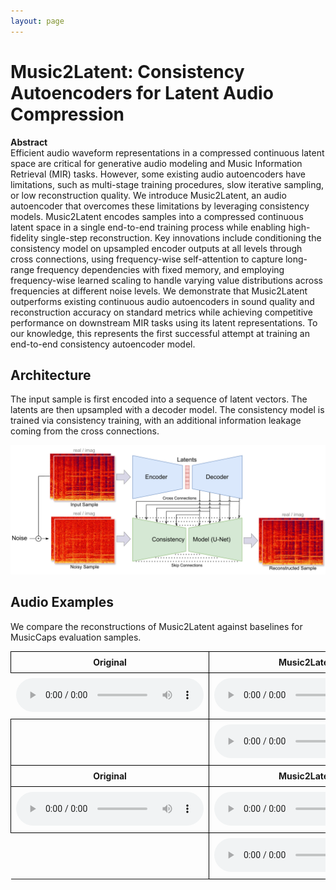 ```yaml
---
layout: page
---
```


<style>
table {
  border-collapse: collapse;
  width: 100%;
}

th, td {
  border: 1px solid black;
  padding: 8px;
  text-align: center;
} 

/* Style for the empty cells in the second row */
tr:nth-child(even) td:first-child { 
  border: none; /* Remove border for empty cells */
  padding: 0;   /* Remove padding for empty cells */
}
</style>

# Music2Latent: Consistency Autoencoders for Latent Audio Compression

**Abstract**  
Efficient audio waveform representations in a compressed continuous latent space are critical for generative audio modeling and Music Information Retrieval (MIR) tasks. However, some existing audio autoencoders have limitations, such as multi-stage training procedures, slow iterative sampling, or low reconstruction quality. We introduce Music2Latent, an audio autoencoder that overcomes these limitations by leveraging consistency models. Music2Latent encodes samples into a compressed continuous latent space in a single end-to-end training process while enabling high-fidelity single-step reconstruction. Key innovations include conditioning the consistency model on upsampled encoder outputs at all levels through cross connections, using frequency-wise self-attention to capture long-range frequency dependencies with fixed memory, and employing frequency-wise learned scaling to handle varying value distributions across frequencies at different noise levels. We demonstrate that Music2Latent outperforms existing continuous audio autoencoders in sound quality and reconstruction accuracy on standard metrics while achieving competitive performance on downstream MIR tasks using its latent representations. To our knowledge, this represents the first successful attempt at training an end-to-end consistency autoencoder model.


## Architecture
The input sample is first encoded into a sequence of latent vectors. The latents are then upsampled with a decoder model. The consistency model is trained via consistency training, with an additional information leakage coming from the cross connections.

<img src="imgs/ConsistencyAutoArch.pdf">




## Audio Examples

We compare the reconstructions of Music2Latent against baselines for MusicCaps evaluation samples.

<table>
  <tr>
    <th>Original</th>
    <th>Music2Latent</th>
    <th>Musika</th>
    <th>LatMusic</th>
  </tr>
  <!-- Row 1 for Baselines -->
  <tr>
    <td>
      <audio src="real/-0SdAVK79lg.mp3" controls></audio>
    </td>
    <td>
      <audio src="music2latent/-0SdAVK79lg.mp3" controls></audio>
    </td>
    <td>
      <audio src="musika/-0SdAVK79lg.mp3" controls></audio>
    </td> 
    <td>
      <audio src="latmusic/-0SdAVK79lg.mp3" controls></audio>
    </td> 
  </tr> 
  <!-- Row 2 for Baselines -->
  <tr> 
    <td></td>
    <td>
      <audio src="mousaiv2/-0SdAVK79lg.mp3" controls></audio>
    </td>
    <td>
      <audio src="mousaiv3/-0SdAVK79lg.mp3" controls></audio>
    </td>
    <td>
      <audio src="dac/-0SdAVK79lg.mp3" controls></audio>
    </td>
  </tr> 
  <!-- Repeat for other samples -->
  <tr>
    <th>Original</th>
    <th>Music2Latent</th>
    <th>Musika</th>
    <th>LatMusic</th>
  </tr>
  <!-- Row 1 for Baselines -->
  <tr>
    <td>
      <audio src="real/-0vPFx-wRRI.mp3" controls></audio>
    </td>
    <td>
      <audio src="music2latent/-0vPFx-wRRI.mp3" controls></audio>
    </td> 
    <td>
      <audio src="musika/-0vPFx-wRRI.mp3" controls></audio>
    </td>
    <td>
      <audio src="latmusic/-0vPFx-wRRI.mp3" controls></audio> 
    </td> 
  </tr>
  <!-- Row 2 for Baselines -->
  <tr>
    <td></td>
    <td>
      <audio src="mousaiv2/-0vPFx-wRRI.mp3" controls></audio>
    </td>
    <td>
      <audio src="mousaiv3/-0vPFx-wRRI.mp3" controls></audio>
    </td>
    <td>
      <audio src="dac/-0vPFx-wRRI.mp3" controls></audio> 
    </td> 
  </tr> 
  <!-- And so on... -->
</table>

<!-- <div class="grid grid-cols-2 md:grid-cols-5 gap-4">
  <div>
    <audio controls>
      <source src="real/-0SdAVK79lg.mp3" type="audio/mpeg">
      Your browser does not support the audio element.
    </audio>
    <p>Original</p>
  </div>
  <div>
    <audio controls>
      <source src="music2latent/-0SdAVK79lg.mp3" type="audio/mpeg">
      Your browser does not support the audio element.
    </audio>
    <p>Music2Latent</p>
  </div>
  <div>
    <audio controls>
      <source src="musika/-0SdAVK79lg.mp3" type="audio/mpeg">
      Your browser does not support the audio element.
    </audio>
    <p>Musika</p>
  </div>
  <div>
    <audio controls>
      <source src="latmusic/-0SdAVK79lg.mp3" type="audio/mpeg">
      Your browser does not support the audio element.
    </audio>
    <p>LatMusic</p>
  </div>
  <div>
    <audio controls>
      <source src="mousaiv2/-0SdAVK79lg.mp3" type="audio/mpeg">
      Your browser does not support the audio element.
    </audio>
    <p>Mousaiv2</p>
  </div>
  <div>
    <audio controls>
      <source src="real/-0vPFx-wRRI.mp3" type="audio/mpeg">
      Your browser does not support the audio element.
    </audio>
    <p>Original</p>
  </div>
  <div>
    <audio controls>
      <source src="music2latent/-0vPFx-wRRI.mp3" type="audio/mpeg">
      Your browser does not support the audio element.
    </audio>
    <p>Music2Latent</p>
  </div>
  <div>
    <audio controls>
      <source src="musika/-0vPFx-wRRI.mp3" type="audio/mpeg">
      Your browser does not support the audio element.
    </audio>
    <p>Musika</p>
  </div>
  <div>
    <audio controls>
      <source src="latmusic/-0vPFx-wRRI.mp3" type="audio/mpeg">
      Your browser does not support the audio element.
    </audio>
    <p>LatMusic</p>
  </div>
  <div>
    <audio controls>
      <source src="mousaiv2/-0vPFx-wRRI.mp3" type="audio/mpeg">
      Your browser does not support the audio element.
    </audio>
    <p>Mousaiv2</p>
  </div>
  <div>
    <audio controls>
      <source src="real/-1OlgJWehn8.mp3" type="audio/mpeg">
      Your browser does not support the audio element.
    </audio>
    <p>Original</p>
  </div>
  <div>
    <audio controls>
      <source src="music2latent/-1OlgJWehn8.mp3" type="audio/mpeg">
      Your browser does not support the audio element.
    </audio>
    <p>Music2Latent</p>
  </div>
  <div>
    <audio controls>
      <source src="musika/-1OlgJWehn8.mp3" type="audio/mpeg">
      Your browser does not support the audio element.
    </audio>
    <p>Musika</p>
  </div>
  <div>
    <audio controls>
      <source src="latmusic/-1OlgJWehn8.mp3" type="audio/mpeg">
      Your browser does not support the audio element.
    </audio>
    <p>LatMusic</p>
  </div>
  <div>
    <audio controls>
      <source src="mousaiv2/-1OlgJWehn8.mp3" type="audio/mpeg">
      Your browser does not support the audio element.
    </audio>
    <p>Mousaiv2</p>
  </div>
  <div>
    <audio controls>
      <source src="real/-4NLarMj4xU.mp3" type="audio/mpeg">
      Your browser does not support the audio element.
    </audio>
    <p>Original</p>
  </div>
  <div>
    <audio controls>
      <source src="music2latent/-4NLarMj4xU.mp3" type="audio/mpeg">
      Your browser does not support the audio element.
    </audio>
    <p>Music2Latent</p>
  </div>
  <div>
    <audio controls>
      <source src="musika/-4NLarMj4xU.mp3" type="audio/mpeg">
      Your browser does not support the audio element.
    </audio>
    <p>Musika</p>
  </div>
  <div>
    <audio controls>
      <source src="latmusic/-4NLarMj4xU.mp3" type="audio/mpeg">
      Your browser does not support the audio element.
    </audio>
    <p>LatMusic</p>
  </div>
  <div>
    <audio controls>
      <source src="mousaiv2/-4NLarMj4xU.mp3" type="audio/mpeg">
      Your browser does not support the audio element.
    </audio>
    <p>Mousaiv2</p>
  </div>
  <div>
    <audio controls>
      <source src="real/-5xOcMJpTUk.mp3" type="audio/mpeg">
      Your browser does not support the audio element.
    </audio>
    <p>Original</p>
  </div>
  <div>
    <audio controls>
      <source src="music2latent/-5xOcMJpTUk.mp3" type="audio/mpeg">
      Your browser does not support the audio element.
    </audio>
    <p>Music2Latent</p>
  </div>
  <div>
    <audio controls>
      <source src="musika/-5xOcMJpTUk.mp3" type="audio/mpeg">
      Your browser does not support the audio element.
    </audio>
    <p>Musika</p>
  </div>
  <div>
    <audio controls>
      <source src="latmusic/-5xOcMJpTUk.mp3" type="audio/mpeg">
      Your browser does not support the audio element.
    </audio>
    <p>LatMusic</p>
  </div>
  <div>
    <audio controls>
      <source src="mousaiv2/-5xOcMJpTUk.mp3" type="audio/mpeg">
      Your browser does not support the audio element.
    </audio>
    <p>Mousaiv2</p>
  </div>
  <div>
    <audio controls>
      <source src="real/-7wUQP6G5EQ.mp3" type="audio/mpeg">
      Your browser does not support the audio element.
    </audio>
    <p>Original</p>
  </div>
  <div>
    <audio controls>
      <source src="music2latent/-7wUQP6G5EQ.mp3" type="audio/mpeg">
      Your browser does not support the audio element.
    </audio>
    <p>Music2Latent</p>
  </div>
  <div>
    <audio controls>
      <source src="musika/-7wUQP6G5EQ.mp3" type="audio/mpeg">
      Your browser does not support the audio element.
    </audio>
    <p>Musika</p>
  </div>
  <div>
    <audio controls>
      <source src="latmusic/-7wUQP6G5EQ.mp3" type="audio/mpeg">
      Your browser does not support the audio element.
    </audio>
    <p>LatMusic</p>
  </div>
  <div>
    <audio controls>
      <source src="mousaiv2/-7wUQP6G5EQ.mp3" type="audio/mpeg">
      Your browser does not support the audio element.
    </audio>
    <p>Mousaiv2</p>
  </div>
  <div>
    <audio controls>
      <source src="real/-8cgbhIR_pw.mp3" type="audio/mpeg">
      Your browser does not support the audio element.
    </audio>
    <p>Original</p>
  </div>
  <div>
    <audio controls>
      <source src="music2latent/-8cgbhIR_pw.mp3" type="audio/mpeg">
      Your browser does not support the audio element.
    </audio>
    <p>Music2Latent</p>
  </div>
  <div>
    <audio controls>
      <source src="musika/-8cgbhIR_pw.mp3" type="audio/mpeg">
      Your browser does not support the audio element.
    </audio>
    <p>Musika</p>
  </div>
  <div>
    <audio controls>
      <source src="latmusic/-8cgbhIR_pw.mp3" type="audio/mpeg">
      Your browser does not support the audio element.
    </audio>
    <p>LatMusic</p>
  </div>
  <div>
    <audio controls>
      <source src="mousaiv2/-8cgbhIR_pw.mp3" type="audio/mpeg">
      Your browser does not support the audio element.
    </audio>
    <p>Mousaiv2</p>
  </div>
  <div>
    <audio controls>
      <source src="real/-Bu7YaslRW0.mp3" type="audio/mpeg">
      Your browser does not support the audio element.
    </audio>
    <p>Original</p>
  </div>
  <div>
    <audio controls>
      <source src="music2latent/-Bu7YaslRW0.mp3" type="audio/mpeg">
      Your browser does not support the audio element.
    </audio>
    <p>Music2Latent</p>
  </div>
  <div>
    <audio controls>
      <source src="musika/-Bu7YaslRW0.mp3" type="audio/mpeg">
      Your browser does not support the audio element.
    </audio>
    <p>Musika</p>
  </div>
  <div>
    <audio controls>
      <source src="latmusic/-Bu7YaslRW0.mp3" type="audio/mpeg">
      Your browser does not support the audio element.
    </audio>
    <p>LatMusic</p>
  </div>
  <div>
    <audio controls>
      <source src="mousaiv2/-Bu7YaslRW0.mp3" type="audio/mpeg">
      Your browser does not support the audio element.
    </audio>
    <p>Mousaiv2</p>
  </div>
  <div>
    <audio controls>
      <source src="real/-ByoSbgzr4M.mp3" type="audio/mpeg">
      Your browser does not support the audio element.
    </audio>
    <p>Original</p>
  </div>
  <div>
    <audio controls>
      <source src="music2latent/-ByoSbgzr4M.mp3" type="audio/mpeg">
      Your browser does not support the audio element.
    </audio>
    <p>Music2Latent</p>
  </div>
  <div>
    <audio controls>
      <source src="musika/-ByoSbgzr4M.mp3" type="audio/mpeg">
      Your browser does not support the audio element.
    </audio>
    <p>Musika</p>
  </div>
  <div>
    <audio controls>
      <source src="latmusic/-ByoSbgzr4M.mp3" type="audio/mpeg">
      Your browser does not support the audio element.
    </audio>
    <p>LatMusic</p>
  </div>
  <div>
    <audio controls>
      <source src="mousaiv2/-ByoSbgzr4M.mp3" type="audio/mpeg">
      Your browser does not support the audio element.
    </audio>
    <p>Mousaiv2</p>
  </div>
  <div>
    <audio controls>
      <source src="real/-CUp_Tmg2Y0.mp3" type="audio/mpeg">
      Your browser does not support the audio element.
    </audio>
    <p>Original</p>
  </div>
  <div>
    <audio controls>
      <source src="music2latent/-CUp_Tmg2Y0.mp3" type="audio/mpeg">
      Your browser does not support the audio element.
    </audio>
    <p>Music2Latent</p>
  </div>
  <div>
    <audio controls>
      <source src="musika/-CUp_Tmg2Y0.mp3" type="audio/mpeg">
      Your browser does not support the audio element.
    </audio>
    <p>Musika</p>
  </div>
  <div>
    <audio controls>
      <source src="latmusic/-CUp_Tmg2Y0.mp3" type="audio/mpeg">
      Your browser does not support the audio element.
    </audio>
    <p>LatMusic</p>
  </div>
  <div>
    <audio controls>
      <source src="mousaiv2/-CUp_Tmg2Y0.mp3" type="audio/mpeg">
      Your browser does not support the audio element.
    </audio>
    <p>Mousaiv2</p>
  </div>
  <div>
    <audio controls>
      <source src="real/-DeAdhYKbGE.mp3" type="audio/mpeg">
      Your browser does not support the audio element.
    </audio>
    <p>Original</p>
  </div>
  <div>
    <audio controls>
      <source src="music2latent/-DeAdhYKbGE.mp3" type="audio/mpeg">
      Your browser does not support the audio element.
    </audio>
    <p>Music2Latent</p>
  </div>
  <div>
    <audio controls>
      <source src="musika/-DeAdhYKbGE.mp3" type="audio/mpeg">
      Your browser does not support the audio element.
    </audio>
    <p>Musika</p>
  </div>
  <div>
    <audio controls>
      <source src="latmusic/-DeAdhYKbGE.mp3" type="audio/mpeg">
      Your browser does not support the audio element.
    </audio>
    <p>LatMusic</p>
  </div>
  <div>
    <audio controls>
      <source src="mousaiv2/-DeAdhYKbGE.mp3" type="audio/mpeg">
      Your browser does not support the audio element.
    </audio>
    <p>Mousaiv2</p>
  </div>
  <div>
    <audio controls>
      <source src="real/-Dtir74TiUM.mp3" type="audio/mpeg"> Your browser does not support the audio element. </audio> <p>Original</p> </div> <div> <audio controls> <source src="music2latent/-Dtir74TiUM.mp3" type="audio/mpeg"> Your browser does not support the audio element. </audio> <p>Music2Latent</p> </div> <div> <audio controls> <source src="musika/-Dtir74TiUM.mp3" type="audio/mpeg"> Your browser does not support the audio element. </audio> <p>Musika</p> </div> <div> <audio controls> <source src="latmusic/-Dtir74TiUM.mp3" type="audio/mpeg"> Your browser does not support the audio element. </audio> <p>LatMusic</p> </div> <div> <audio controls> <source src="mousaiv2/-Dtir74TiUM.mp3" type="audio/mpeg"> Your browser does not support the audio element. </audio> <p>Mousaiv2</p> </div> <div> <audio controls> <source src="real/-FEPOSP7ay0.mp3" type="audio/mpeg"> Your browser does not support the audio element. </audio> <p>Original</p> </div> <div> <audio controls> <source src="music2latent/-FEPOSP7ay0.mp3" type="audio/mpeg"> Your browser does not support the audio element. </audio> <p>Music2Latent</p> </div> <div> <audio controls> <source src="musika/-FEPOSP7ay0.mp3" type="audio/mpeg"> Your browser does not support the audio element. </audio> <p>Musika</p> </div> <div> <audio controls> <source src="latmusic/-FEPOSP7ay0.mp3" type="audio/mpeg"> Your browser does not support the audio element. </audio> <p>LatMusic</p> </div> <div> <audio controls> <source src="mousaiv2/-FEPOSP7ay0.mp3" type="audio/mpeg"> Your browser does not support the audio element. </audio> <p>Mousaiv2</p> </div> <div> <audio controls> <source src="real/-FFx68qSAuY.mp3" type="audio/mpeg"> Your browser does not support the audio element. </audio> <p>Original</p> </div> <div> <audio controls> <source src="music2latent/-FFx68qSAuY.mp3" type="audio/mpeg"> Your browser does not support the audio element. </audio> <p>Music2Latent</p> </div> <div> <audio controls> <source src="musika/-FFx68qSAuY.mp3" type="audio/mpeg"> Your browser does not support the audio element. </audio> <p>Musika</p> </div> <div> <audio controls> <source src="latmusic/-FFx68qSAuY.mp3" type="audio/mpeg"> Your browser does not support the audio element. </audio> <p>LatMusic</p> </div> <div> <audio controls> <source src="mousaiv2/-FFx68qSAuY.mp3" type="audio/mpeg"> Your browser does not support the audio element. </audio> <p>Mousaiv2</p> </div> <div> <audio controls> <source src="real/-FlvaZQOr2I.mp3" type="audio/mpeg"> Your browser does not support the audio element. </audio> <p>Original</p> </div> <div> <audio controls> <source src="music2latent/-FlvaZQOr2I.mp3" type="audio/mpeg"> Your browser does not support the audio element. </audio> <p>Music2Latent</p> </div> <div> <audio controls> <source src="musika/-FlvaZQOr2I.mp3" type="audio/mpeg"> Your browser does not support the audio element. </audio> <p>Musika</p> </div> <div> <audio controls> <source src="latmusic/-FlvaZQOr2I.mp3" type="audio/mpeg"> Your browser does not support the audio element. </audio> <p>LatMusic</p> </div> <div> <audio controls> <source src="mousaiv2/-FlvaZQOr2I.mp3" type="audio/mpeg"> Your browser does not support the audio element. </audio> <p>Mousaiv2</p> </div> <div> <audio controls> <source src="real/-Gf4Ihv1zwc.mp3" type="audio/mpeg"> Your browser does not support the audio element. </audio> <p>Original</p> </div> <div> <audio controls> <source src="music2latent/-Gf4Ihv1zwc.mp3" type="audio/mpeg"> Your browser does not support the audio element. </audio> <p>Music2Latent</p> </div> <div> <audio controls> <source src="musika/-Gf4Ihv1zwc.mp3" type="audio/mpeg"> Your browser does not support the audio element. </audio> <p>Musika</p> </div> <div> <audio controls> <source src="latmusic/-Gf4Ihv1zwc.mp3" type="audio/mpeg"> Your browser does not support the audio element. </audio> <p>LatMusic</p> </div> <div> <audio controls> <source src="mousaiv2/-Gf4Ihv1zwc.mp3" type="audio/mpeg"> Your browser does not support the audio element. </audio> <p>Mousaiv2</p> </div> <div> <audio controls> <source src="real/-O9mnfC61Ac.mp3" type="audio/mpeg"> Your browser does not support the audio element. </audio> <p>Original</p> </div> <div> <audio controls> <source src="music2latent/-O9mnfC61Ac.mp3" type="audio/mpeg"> Your browser does not support the audio element. </audio> <p>Music2Latent</p> </div> <div> <audio controls> <source src="musika/-O9mnfC61Ac.mp3" type="audio/mpeg"> Your browser does not support the audio element. </audio> <p>Musika</p> </div> <div> <audio controls> <source src="latmusic/-O9mnfC61Ac.mp3" type="audio/mpeg"> Your browser does not support the audio element. </audio> <p>LatMusic</p> </div> <div> <audio controls> <source src="mousaiv2/-O9mnfC61Ac.mp3" type="audio/mpeg"> Your browser does not support the audio element. </audio> <p>Mousaiv2</p> </div> <div> <audio controls> <source src="real/-OAyRsvFGgc.mp3" type="audio/mpeg"> Your browser does not support the audio element. </audio> <p>Original</p> </div> <div> <audio controls> <source src="music2latent/-OAyRsvFGgc.mp3" type="audio/mpeg"> Your browser does not support the audio element. </audio> <p>Music2Latent</p> </div> <div> <audio controls> <source src="musika/-OAyRsvFGgc.mp3" type="audio/mpeg"> Your browser does not support the audio element. </audio> <p>Musika</p> </div> <div> <audio controls> <source src="latmusic/-OAyRsvFGgc.mp3" type="audio/mpeg"> Your browser does not support the audio element. </audio> <p>LatMusic</p> </div> <div> <audio controls> <source src="mousaiv2/-OAyRsvFGgc.mp3" type="audio/mpeg"> Your browser does not support the audio element. </audio> <p>Mousaiv2</p> </div> <div> <audio controls> <source src="real/-OUIEnuNd1I.mp3" type="audio/mpeg"> Your browser does not support the audio element. </audio> <p>Original</p> </div> <div> <audio controls> <source src="music2latent/-OUIEnuNd1I.mp3" type="audio/mpeg"> Your browser does not support the audio element. </audio> <p>Music2Latent</p> </div> <div> <audio controls> <source src="musika/-OUIEnuNd1I.mp3" type="audio/mpeg"> Your browser does not support the audio element. </audio> <p>Musika</p> </div> <div> <audio controls> <source src="latmusic/-OUIEnuNd1I.mp3" type="audio/mpeg"> Your browser does not support the audio element. </audio> <p>LatMusic</p> </div> <div> <audio controls> <source src="mousaiv2/-OUIEnuNd1I.mp3" type="audio/mpeg"> Your browser does not support the audio element. </audio> <p>Mousaiv2</p> </div> <div> <audio controls> <source src="real/-Q9MTRXS4bE.mp3" type="audio/mpeg"> Your browser does not support the audio element. </audio> <p>Original</p> </div> <div> <audio controls> <source src="music2latent/-Q9MTRXS4bE.mp3" type="audio/mpeg"> Your browser does not support the audio element. </audio> <p>Music2Latent</p> </div> <div> <audio controls> <source src="musika/-Q9MTRXS4bE.mp3" type="audio/mpeg"> Your browser does not support the audio element. </audio> <p>Musika</p> </div> <div> <audio controls> <source src="latmusic/-Q9MTRXS4bE.mp3" type="audio/mpeg"> Your browser does not support the audio element. </audio> <p>LatMusic</p> </div> <div> <audio controls> <source src="mousaiv2/-Q9MTRXS4bE.mp3" type="audio/mpeg"> Your browser does not support the audio element. </audio> <p>Mousaiv2</p> </div> <div> <audio controls> <source src="real/-QuWdnmn-kM.mp3" type="audio/mpeg"> Your browser does not support the audio element. </audio> <p>Original</p> </div> <div> <audio controls> <source src="music2latent/-QuWdnmn-kM.mp3" type="audio/mpeg"> Your browser does not support the audio element. </audio> <p>Music2Latent</p> </div> <div> <audio controls> <source src="musika/-QuWdnmn-kM.mp3" type="audio/mpeg"> Your browser does not support the audio element. </audio> <p>Musika</p> </div> <div> <audio controls> <source src="latmusic/-QuWdnmn-kM.mp3" type="audio/mpeg"> Your browser does not support the audio element. </audio> <p>LatMusic</p> </div> <div> <audio controls> <source src="mousaiv2/-QuWdnmn-kM.mp3" type="audio/mpeg"> Your browser does not support the audio element. </audio> <p>Mousaiv2</p> </div> <div> <audio controls> <source src="real/-R0267o4lLk.mp3" type="audio/mpeg"> Your browser does not support the audio element. </audio> <p>Original</p> </div> <div> <audio controls> <source src="music2latent/-R0267o4lLk.mp3" type="audio/mpeg"> Your browser does not support the audio element. </audio> <p>Music2Latent</p> </div> <div> <audio controls> <source src="musika/-R0267o4lLk.mp3" type="audio/mpeg"> Your browser does not support the audio element. </audio> <p>Musika</p> </div> <div> <audio controls> <source src="latmusic/-R0267o4lLk.mp3" type="audio/mpeg"> Your browser does not support the audio element. </audio> <p>LatMusic</p> </div> <div> <audio controls> <source src="mousaiv2/-R0267o4lLk.mp3" type="audio/mpeg"> Your browser does not support the audio element. </audio> <p>Mousaiv2</p> </div> <div> <audio controls> <source src="real/-SD43H5B5hE.mp3" type="audio/mpeg"> Your browser does not support the audio element. </audio> <p>Original</p> </div> <div> <audio controls> <source src="music2latent/-SD43H5B5hE.mp3" type="audio/mpeg"> Your browser does not support the audio element. </audio> <p>Music2Latent</p> </div> <div> <audio controls> <source src="musika/-SD43H5B5hE.mp3" type="audio/mpeg"> Your browser does not support the audio element. </audio> <p>Musika</p> </div> <div> <audio controls> <source src="latmusic/-SD43H5B5hE.mp3" type="audio/mpeg"> Your browser does not support the audio element. </audio> <p>LatMusic</p> </div> <div> <audio controls> <source src="mousaiv2/-SD43H5B5hE.mp3" type="audio/mpeg"> Your browser does not support the audio element. </audio> <p>Mousaiv2</p> </div> <div> <audio controls> <source src="real/-W5c6CeUMPE.mp3" type="audio/mpeg"> Your browser does not support the audio element. </audio> <p>Original</p> </div> <div> <audio controls> <source src="music2latent/-W5c6CeUMPE.mp3" type="audio/mpeg"> Your browser does not support the audio element. </audio> <p>Music2Latent</p> </div> <div> <audio controls> <source src="musika/-W5c6CeUMPE.mp3" type="audio/mpeg"> Your browser does not support the audio element. </audio> <p>Musika</p> </div> <div> <audio controls> <source src="latmusic/-W5c6CeUMPE.mp3" type="audio/mpeg"> Your browser does not support the audio element. </audio> <p>LatMusic</p> </div> <div> <audio controls> <source src="mousaiv2/-W5c6CeUMPE.mp3" type="audio/mpeg"> Your browser does not support the audio element. </audio> <p>Mousaiv2</p> </div> <div> <audio controls> <source src="real/-XN0NtrnfMY.mp3" type="audio/mpeg"> Your browser does not support the audio element. </audio> <p>Original</p> </div> <div> <audio controls> <source src="music2latent/-XN0NtrnfMY.mp3" type="audio/mpeg"> Your browser does not support the audio element. </audio> <p>Music2Latent</p> </div> <div> <audio controls> <source src="musika/-XN0NtrnfMY.mp3" type="audio/mpeg"> Your browser does not support the audio element. </audio> <p>Musika</p> </div> <div> <audio controls> <source src="latmusic/-XN0NtrnfMY.mp3" type="audio/mpeg"> Your browser does not support the audio element. </audio> <p>LatMusic</p> </div> <div> <audio controls> <source src="mousaiv2/-XN0NtrnfMY.mp3" type="audio/mpeg"> Your browser does not support the audio element. </audio> <p>Mousaiv2</p> </div> <div> <audio controls> <source src="real/-YATTKBtmRA.mp3" type="audio/mpeg"> Your browser does not support the audio element. </audio> <p>Original</p> </div> <div> <audio controls> <source src="music2latent/-YATTKBtmRA.mp3" type="audio/mpeg"> Your browser does not support the audio element. </audio> <p>Music2Latent</p> </div> <div> <audio controls> <source src="musika/-YATTKBtmRA.mp3" type="audio/mpeg"> Your browser does not support the audio element. </audio> <p>Musika</p> </div> <div> <audio controls> <source src="latmusic/-YATTKBtmRA.mp3" type="audio/mpeg"> Your browser does not support the audio element. </audio> <p>LatMusic</p> </div> <div> <audio controls> <source src="mousaiv2/-YATTKBtmRA.mp3" type="audio/mpeg"> Your browser does not support the audio element. </audio> <p>Mousaiv2</p> </div> <div> <audio controls> <source src="real/-_OzT7Xyvok.mp3" type="audio/mpeg"> Your browser does not support the audio element. </audio> <p>Original</p> </div> <div> <audio controls> <source src="music2latent/-_OzT7Xyvok.mp3" type="audio/mpeg"> Your browser does not support the audio element. </audio> <p>Music2Latent</p> </div> <div> <audio controls> <source src="musika/-_OzT7Xyvok.mp3" type="audio/mpeg"> Your browser does not support the audio element. </audio> <p>Musika</p> </div> <div> <audio controls> <source src="latmusic/-_OzT7Xyvok.mp3" type="audio/mpeg"> Your browser does not support the audio element. </audio> <p>LatMusic</p> </div> <div> <audio controls> <source src="mousaiv2/-_OzT7Xyvok.mp3" type="audio/mpeg"> Your browser does not support the audio element. </audio> <p>Mousaiv2</p> </div> <div> <audio controls> <source src="real/-cLzki-B06o.mp3" type="audio/mpeg"> Your browser does not support the audio element. </audio> <p>Original</p> </div> <div> <audio controls> <source src="music2latent/-cLzki-B06o.mp3" type="audio/mpeg"> Your browser does not support the audio element. </audio> <p>Music2Latent</p> </div> <div> <audio controls> <source src="musika/-cLzki-B06o.mp3" type="audio/mpeg"> Your browser does not support the audio element. </audio> <p>Musika</p> </div> <div> <audio controls> <source src="latmusic/-cLzki-B06o.mp3" type="audio/mpeg"> Your browser does not support the audio element. </audio> <p>LatMusic</p> </div> <div> <audio controls> <source src="mousaiv2/-cLzki-B06o.mp3" type="audio/mpeg"> Your browser does not support the audio element. </audio> <p>Mousaiv2</p> </div> <div> <audio controls> <source src="real/-cQ-jUTEgck.mp3" type="audio/mpeg"> Your browser does not support the audio element. </audio> <p>Original</p> </div> <div> <audio controls> <source src="music2latent/-cQ-jUTEgck.mp3" type="audio/mpeg"> Your browser does not support the audio element. </audio> <p>Music2Latent</p> </div> <div> <audio controls> <source src="musika/-cQ-jUTEgck.mp3" type="audio/mpeg"> Your browser does not support the audio element. </audio> <p>Musika</p> </div> <div> <audio controls> <source src="latmusic/-cQ-jUTEgck.mp3" type="audio/mpeg"> Your browser does not support the audio element. </audio> <p>LatMusic</p> </div> <div> <audio controls> <source src="mousaiv2/-cQ-jUTEgck.mp3" type="audio/mpeg"> Your browser does not support the audio element. </audio> <p>Mousaiv2</p> </div> <div> <audio controls> <source src="real/-eDAoheZrY8.mp3" type="audio/mpeg"> Your browser does not support the audio element. </audio> <p>Original</p> </div> <div> <audio controls> <source src="music2latent/-eDAoheZrY8.mp3" type="audio/mpeg"> Your browser does not support the audio element. </audio> <p>Music2Latent</p> </div> <div> <audio controls> <source src="musika/-eDAoheZrY8.mp3" type="audio/mpeg"> Your browser does not support the audio element. </audio> <p>Musika</p> </div> <div> <audio controls> <source src="latmusic/-eDAoheZrY8.mp3" type="audio/mpeg"> Your browser does not support the audio element. </audio> <p>LatMusic</p> </div> <div> <audio controls> <source src="mousaiv2/-eDAoheZrY8.mp3" type="audio/mpeg"> Your browser does not support the audio element. </audio> <p>Mousaiv2</p> </div> <div> <audio controls> <source src="real/-f1DNyngKVY.mp3" type="audio/mpeg"> Your browser does not support the audio element. </audio> <p>Original</p> </div> <div> <audio controls> <source src="music2latent/-f1DNyngKVY.mp3" type="audio/mpeg"> Your browser does not support the audio element. </audio> <p>Music2Latent</p> </div> <div> <audio controls> <source src="musika/-f1DNyngKVY.mp3" type="audio/mpeg"> Your browser does not support the audio element. </audio> <p>Musika</p> </div> <div> <audio controls> <source src="latmusic/-f1DNyngKVY.mp3" type="audio/mpeg"> Your browser does not support the audio element. </audio> <p>LatMusic</p> </div> <div> <audio controls> <source src="mousaiv2/-f1DNyngKVY.mp3" type="audio/mpeg"> Your browser does not support the audio element. </audio> <p>Mousaiv2</p> </div> <div> <audio controls> <source src="real/-i9gpG3vPwA.mp3" type="audio/mpeg"> Your browser does not support the audio element. </audio> <p>Original</p> </div> <div> <audio controls> <source src="music2latent/-i9gpG3vPwA.mp3" type="audio/mpeg"> Your browser does not support the audio element. </audio> <p>Music2Latent</p> </div> <div> <audio controls> <source src="musika/-i9gpG3vPwA.mp3" type="audio/mpeg"> Your browser does not support the audio element. </audio> <p>Musika</p> </div> <div> <audio controls> <source src="latmusic/-i9gpG3vPwA.mp3" type="audio/mpeg"> Your browser does not support the audio element. </audio> <p>LatMusic</p> </div> <div> <audio controls> <source src="mousaiv2/-i9gpG3vPwA.mp3" type="audio/mpeg"> Your browser does not support the audio element. </audio> <p>Mousaiv2</p> </div> <div> <audio controls> <source src="real/-i9uQMysy_A.mp3" type="audio/mpeg"> Your browser does not support the audio element. </audio> <p>Original</p> </div> <div> <audio controls> <source src="music2latent/-i9uQMysy_A.mp3" type="audio/mpeg"> Your browser does not support the audio element. </audio> <p>Music2Latent</p> </div> <div> <audio controls> <source src="musika/-i9uQMysy_A.mp3" type="audio/mpeg"> Your browser does not support the audio element. </audio> <p>Musika</p> </div> <div> <audio controls> <source src="latmusic/-i9uQMysy_A.mp3" type="audio/mpeg"> Your browser does not support the audio element. </audio> <p>LatMusic</p> </div> <div> <audio controls> <source src="mousaiv2/-i9uQMysy_A.mp3" type="audio/mpeg"> Your browser does not support the audio element. </audio> <p>Mousaiv2</p> </div> <div> <audio controls> <source src="real/-jpbCWcz2pk.mp3" type="audio/mpeg"> Your browser does not support the audio element. </audio> <p>Original</p> </div> <div> <audio controls> <source src="music2latent/-jpbCWcz2pk.mp3" type="audio/mpeg"> Your browser does not support the audio element. </audio> <p>Music2Latent</p> </div> <div> <audio controls> <source src="musika/-jpbCWcz2pk.mp3" type="audio/mpeg"> Your browser does not support the audio element. </audio> <p>Musika</p> </div> <div> <audio controls> <source src="latmusic/-jpbCWcz2pk.mp3" type="audio/mpeg"> Your browser does not support the audio element. </audio> <p>LatMusic</p> </div> <div> <audio controls> <source src="mousaiv2/-jpbCWcz2pk.mp3" type="audio/mpeg"> Your browser does not support the audio element. </audio> <p>Mousaiv2</p> </div> <div> <audio controls> <source src="real/-m5ZlWziIeA.mp3" type="audio/mpeg"> Your browser does not support the audio element. </audio> <p>Original</p> </div> <div> <audio controls> <source src="music2latent/-m5ZlWziIeA.mp3" type="audio/mpeg"> Your browser does not support the audio element. </audio> <p>Music2Latent</p> </div> <div> <audio controls> <source src="musika/-m5ZlWziIeA.mp3" type="audio/mpeg"> Your browser does not support the audio element. </audio> <p>Musika</p> </div> <div> <audio controls> <source src="latmusic/-m5ZlWziIeA.mp3" type="audio/mpeg"> Your browser does not support the audio element. </audio> <p>LatMusic</p> </div> <div> <audio controls> <source src="mousaiv2/-m5ZlWziIeA.mp3" type="audio/mpeg"> Your browser does not support the audio element. </audio> <p>Mousaiv2</p> </div> <div> <audio controls> <source src="real/-nlkWWphiaM.mp3" type="audio/mpeg"> Your browser does not support the audio element. </audio> <p>Original</p> </div> <div> <audio controls> <source src="music2latent/-nlkWWphiaM.mp3" type="audio/mpeg"> Your browser does not support the audio element. </audio> <p>Music2Latent</p> </div> <div> <audio controls> <source src="musika/-nlkWWphiaM.mp3" type="audio/mpeg"> Your browser does not support the audio element. </audio> <p>Musika</p> </div> <div> <audio controls> <source src="latmusic/-nlkWWphiaM.mp3" type="audio/mpeg"> Your browser does not support the audio element. </audio> <p>LatMusic</p> </div> <div> <audio controls> <source src="mousaiv2/-nlkWWphiaM.mp3" type="audio/mpeg"> Your browser does not support the audio element. </audio> <p>Mousaiv2</p> </div> <div> <audio controls> <source src="real/-r7iz-9v9bA.mp3" type="audio/mpeg"> Your browser does not support the audio element. </audio> <p>Original</p> </div> <div> <audio controls> <source src="music2latent/-r7iz-9v9bA.mp3" type="audio/mpeg"> Your browser does not support the audio element. </audio> <p>Music2Latent</p> </div> <div> <audio controls> <source src="musika/-r7iz-9v9bA.mp3" type="audio/mpeg"> Your browser does not support the audio element. </audio> <p>Musika</p> </div> <div> <audio controls> <source src="latmusic/-r7iz-9v9bA.mp3" type="audio/mpeg"> Your browser does not support the audio element. </audio> <p>LatMusic</p> </div> <div> <audio controls> <source src="mousaiv2/-r7iz-9v9bA.mp3" type="audio/mpeg"> Your browser does not support the audio element. </audio> <p>Mousaiv2</p> </div> <div> <audio controls> <source src="real/-tKZOl4q1Kw.mp3" type="audio/mpeg"> Your browser does not support the audio element. </audio> <p>Original</p> </div> <div> <audio controls> <source src="music2latent/-tKZOl4q1Kw.mp3" type="audio/mpeg"> Your browser does not support the audio element. </audio> <p>Music2Latent</p> </div> <div> <audio controls> <source src="musika/-tKZOl4q1Kw.mp3" type="audio/mpeg"> Your browser does not support the audio element. </audio> <p>Musika</p> </div> <div> <audio controls> <source src="latmusic/-tKZOl4q1Kw.mp3" type="audio/mpeg"> Your browser does not support the audio element. </audio> <p>LatMusic</p> </div> <div> <audio controls> <source src="mousaiv2/-tKZOl4q1Kw.mp3" type="audio/mpeg"> Your browser does not support the audio element. </audio> <p>Mousaiv2</p> </div> </div> -->


<!-- | Original | **Music2Latent** | Musika | LatMusic | Mousaiv2 | Mousaiv3 | | DAC |
|------|-------------------|--------|----------|----------|----------|--|-----|
| <audio src="real/-0SdAVK79lg.mp3" controls></audio> | <audio src="music2latent/-0SdAVK79lg.mp3" controls></audio> | <audio src="musika/-0SdAVK79lg.mp3" controls></audio> | <audio src="latmusic/-0SdAVK79lg.mp3" controls></audio> | <audio src="mousaiv2/-0SdAVK79lg.mp3" controls></audio> | <audio src="mousaiv3/-0SdAVK79lg.mp3" controls></audio> | | <audio src="dac/-0SdAVK79lg.mp3" controls></audio> |
| <audio src="real/-0vPFx-wRRI.mp3" controls></audio> | <audio src="music2latent/-0vPFx-wRRI.mp3" controls></audio> | <audio src="musika/-0vPFx-wRRI.mp3" controls></audio> | <audio src="latmusic/-0vPFx-wRRI.mp3" controls></audio> | <audio src="mousaiv2/-0vPFx-wRRI.mp3" controls></audio> | <audio src="mousaiv3/-0vPFx-wRRI.mp3" controls></audio> | | <audio src="dac/-0vPFx-wRRI.mp3" controls></audio> |
| <audio src="real/-1OlgJWehn8.mp3" controls></audio> | <audio src="music2latent/-1OlgJWehn8.mp3" controls></audio> | <audio src="musika/-1OlgJWehn8.mp3" controls></audio> | <audio src="latmusic/-1OlgJWehn8.mp3" controls></audio> | <audio src="mousaiv2/-1OlgJWehn8.mp3" controls></audio> | <audio src="mousaiv3/-1OlgJWehn8.mp3" controls></audio> | | <audio src="dac/-1OlgJWehn8.mp3" controls></audio> |
| <audio src="real/-4NLarMj4xU.mp3" controls></audio> | <audio src="music2latent/-4NLarMj4xU.mp3" controls></audio> | <audio src="musika/-4NLarMj4xU.mp3" controls></audio> | <audio src="latmusic/-4NLarMj4xU.mp3" controls></audio> | <audio src="mousaiv2/-4NLarMj4xU.mp3" controls></audio> | <audio src="mousaiv3/-4NLarMj4xU.mp3" controls></audio> | | <audio src="dac/-4NLarMj4xU.mp3" controls></audio> |
| <audio src="real/-5xOcMJpTUk.mp3" controls></audio> | <audio src="music2latent/-5xOcMJpTUk.mp3" controls></audio> | <audio src="musika/-5xOcMJpTUk.mp3" controls></audio> | <audio src="latmusic/-5xOcMJpTUk.mp3" controls></audio> | <audio src="mousaiv2/-5xOcMJpTUk.mp3" controls></audio> | <audio src="mousaiv3/-5xOcMJpTUk.mp3" controls></audio> | | <audio src="dac/-5xOcMJpTUk.mp3" controls></audio> |
| <audio src="real/-7wUQP6G5EQ.mp3" controls></audio> | <audio src="music2latent/-7wUQP6G5EQ.mp3" controls></audio> | <audio src="musika/-7wUQP6G5EQ.mp3" controls></audio> | <audio src="latmusic/-7wUQP6G5EQ.mp3" controls></audio> | <audio src="mousaiv2/-7wUQP6G5EQ.mp3" controls></audio> | <audio src="mousaiv3/-7wUQP6G5EQ.mp3" controls></audio> | | <audio src="dac/-7wUQP6G5EQ.mp3" controls></audio> |
| <audio src="real/-8cgbhIR_pw.mp3" controls></audio> | <audio src="music2latent/-8cgbhIR_pw.mp3" controls></audio> | <audio src="musika/-8cgbhIR_pw.mp3" controls></audio> | <audio src="latmusic/-8cgbhIR_pw.mp3" controls></audio> | <audio src="mousaiv2/-8cgbhIR_pw.mp3" controls></audio> | <audio src="mousaiv3/-8cgbhIR_pw.mp3" controls></audio> | | <audio src="dac/-8cgbhIR_pw.mp3" controls></audio> |
| <audio src="real/-Bu7YaslRW0.mp3" controls></audio> | <audio src="music2latent/-Bu7YaslRW0.mp3" controls></audio> | <audio src="musika/-Bu7YaslRW0.mp3" controls></audio> | <audio src="latmusic/-Bu7YaslRW0.mp3" controls></audio> | <audio src="mousaiv2/-Bu7YaslRW0.mp3" controls></audio> | <audio src="mousaiv3/-Bu7YaslRW0.mp3" controls></audio> | | <audio src="dac/-Bu7YaslRW0.mp3" controls></audio> |
| <audio src="real/-ByoSbgzr4M.mp3" controls></audio> | <audio src="music2latent/-ByoSbgzr4M.mp3" controls></audio> | <audio src="musika/-ByoSbgzr4M.mp3" controls></audio> | <audio src="latmusic/-ByoSbgzr4M.mp3" controls></audio> | <audio src="mousaiv2/-ByoSbgzr4M.mp3" controls></audio> | <audio src="mousaiv3/-ByoSbgzr4M.mp3" controls></audio> | | <audio src="dac/-ByoSbgzr4M.mp3" controls></audio> |
| <audio src="real/-CUp_Tmg2Y0.mp3" controls></audio> | <audio src="music2latent/-CUp_Tmg2Y0.mp3" controls></audio> | <audio src="musika/-CUp_Tmg2Y0.mp3" controls></audio> | <audio src="latmusic/-CUp_Tmg2Y0.mp3" controls></audio> | <audio src="mousaiv2/-CUp_Tmg2Y0.mp3" controls></audio> | <audio src="mousaiv3/-CUp_Tmg2Y0.mp3" controls></audio> | | <audio src="dac/-CUp_Tmg2Y0.mp3" controls></audio> |
| <audio src="real/-DeAdhYKbGE.mp3" controls></audio> | <audio src="music2latent/-DeAdhYKbGE.mp3" controls></audio> | <audio src="musika/-DeAdhYKbGE.mp3" controls></audio> | <audio src="latmusic/-DeAdhYKbGE.mp3" controls></audio> | <audio src="mousaiv2/-DeAdhYKbGE.mp3" controls></audio> | <audio src="mousaiv3/-DeAdhYKbGE.mp3" controls></audio> | | <audio src="dac/-DeAdhYKbGE.mp3" controls></audio> |
| <audio src="real/-Dtir74TiUM.mp3" controls></audio> | <audio src="music2latent/-Dtir74TiUM.mp3" controls></audio> | <audio src="musika/-Dtir74TiUM.mp3" controls></audio> | <audio src="latmusic/-Dtir74TiUM.mp3" controls></audio> | <audio src="mousaiv2/-Dtir74TiUM.mp3" controls></audio> | <audio src="mousaiv3/-Dtir74TiUM.mp3" controls></audio> | | <audio src="dac/-Dtir74TiUM.mp3" controls></audio> |
| <audio src="real/-FEPOSP7ay0.mp3" controls></audio> | <audio src="music2latent/-FEPOSP7ay0.mp3" controls></audio> | <audio src="musika/-FEPOSP7ay0.mp3" controls></audio> | <audio src="latmusic/-FEPOSP7ay0.mp3" controls></audio> | <audio src="mousaiv2/-FEPOSP7ay0.mp3" controls></audio> | <audio src="mousaiv3/-FEPOSP7ay0.mp3" controls></audio> | | <audio src="dac/-FEPOSP7ay0.mp3" controls></audio> |
| <audio src="real/-FFx68qSAuY.mp3" controls></audio> | <audio src="music2latent/-FFx68qSAuY.mp3" controls></audio> | <audio src="musika/-FFx68qSAuY.mp3" controls></audio> | <audio src="latmusic/-FFx68qSAuY.mp3" controls></audio> | <audio src="mousaiv2/-FFx68qSAuY.mp3" controls></audio> | <audio src="mousaiv3/-FFx68qSAuY.mp3" controls></audio> | | <audio src="dac/-FFx68qSAuY.mp3" controls></audio> |
| <audio src="real/-FlvaZQOr2I.mp3" controls></audio> | <audio src="music2latent/-FlvaZQOr2I.mp3" controls></audio> | <audio src="musika/-FlvaZQOr2I.mp3" controls></audio> | <audio src="latmusic/-FlvaZQOr2I.mp3" controls></audio> | <audio src="mousaiv2/-FlvaZQOr2I.mp3" controls></audio> | <audio src="mousaiv3/-FlvaZQOr2I.mp3" controls></audio> | | <audio src="dac/-FlvaZQOr2I.mp3" controls></audio> |
| <audio src="real/-Gf4Ihv1zwc.mp3" controls></audio> | <audio src="music2latent/-Gf4Ihv1zwc.mp3" controls></audio> | <audio src="musika/-Gf4Ihv1zwc.mp3" controls></audio> | <audio src="latmusic/-Gf4Ihv1zwc.mp3" controls></audio> | <audio src="mousaiv2/-Gf4Ihv1zwc.mp3" controls></audio> | <audio src="mousaiv3/-Gf4Ihv1zwc.mp3" controls></audio> | | <audio src="dac/-Gf4Ihv1zwc.mp3" controls></audio> |
| <audio src="real/-O9mnfC61Ac.mp3" controls></audio> | <audio src="music2latent/-O9mnfC61Ac.mp3" controls></audio> | <audio src="musika/-O9mnfC61Ac.mp3" controls></audio> | <audio src="latmusic/-O9mnfC61Ac.mp3" controls></audio> | <audio src="mousaiv2/-O9mnfC61Ac.mp3" controls></audio> | <audio src="mousaiv3/-O9mnfC61Ac.mp3" controls></audio> | | <audio src="dac/-O9mnfC61Ac.mp3" controls></audio> |
| <audio src="real/-OAyRsvFGgc.mp3" controls></audio> | <audio src="music2latent/-OAyRsvFGgc.mp3" controls></audio> | <audio src="musika/-OAyRsvFGgc.mp3" controls></audio> | <audio src="latmusic/-OAyRsvFGgc.mp3" controls></audio> | <audio src="mousaiv2/-OAyRsvFGgc.mp3" controls></audio> | <audio src="mousaiv3/-OAyRsvFGgc.mp3" controls></audio> | | <audio src="dac/-OAyRsvFGgc.mp3" controls></audio> |
| <audio src="real/-OUIEnuNd1I.mp3" controls></audio> | <audio src="music2latent/-OUIEnuNd1I.mp3" controls></audio> | <audio src="musika/-OUIEnuNd1I.mp3" controls></audio> | <audio src="latmusic/-OUIEnuNd1I.mp3" controls></audio> | <audio src="mousaiv2/-OUIEnuNd1I.mp3" controls></audio> | <audio src="mousaiv3/-OUIEnuNd1I.mp3" controls></audio> | | <audio src="dac/-OUIEnuNd1I.mp3" controls></audio> |
| <audio src="real/-Q9MTRXS4bE.mp3" controls></audio> | <audio src="music2latent/-Q9MTRXS4bE.mp3" controls></audio> | <audio src="musika/-Q9MTRXS4bE.mp3" controls></audio> | <audio src="latmusic/-Q9MTRXS4bE.mp3" controls></audio> | <audio src="mousaiv2/-Q9MTRXS4bE.mp3" controls></audio> | <audio src="mousaiv3/-Q9MTRXS4bE.mp3" controls></audio> | | <audio src="dac/-Q9MTRXS4bE.mp3" controls></audio> |
| <audio src="real/-QuWdnmn-kM.mp3" controls></audio> | <audio src="music2latent/-QuWdnmn-kM.mp3" controls></audio> | <audio src="musika/-QuWdnmn-kM.mp3" controls></audio> | <audio src="latmusic/-QuWdnmn-kM.mp3" controls></audio> | <audio src="mousaiv2/-QuWdnmn-kM.mp3" controls></audio> | <audio src="mousaiv3/-QuWdnmn-kM.mp3" controls></audio> | | <audio src="dac/-QuWdnmn-kM.mp3" controls></audio> |
| <audio src="real/-R0267o4lLk.mp3" controls></audio> | <audio src="music2latent/-R0267o4lLk.mp3" controls></audio> | <audio src="musika/-R0267o4lLk.mp3" controls></audio> | <audio src="latmusic/-R0267o4lLk.mp3" controls></audio> | <audio src="mousaiv2/-R0267o4lLk.mp3" controls></audio> | <audio src="mousaiv3/-R0267o4lLk.mp3" controls></audio> | | <audio src="dac/-R0267o4lLk.mp3" controls></audio> |
| <audio src="real/-SD43H5B5hE.mp3" controls></audio> | <audio src="music2latent/-SD43H5B5hE.mp3" controls></audio> | <audio src="musika/-SD43H5B5hE.mp3" controls></audio> | <audio src="latmusic/-SD43H5B5hE.mp3" controls></audio> | <audio src="mousaiv2/-SD43H5B5hE.mp3" controls></audio> | <audio src="mousaiv3/-SD43H5B5hE.mp3" controls></audio> | | <audio src="dac/-SD43H5B5hE.mp3" controls></audio> |
| <audio src="real/-W5c6CeUMPE.mp3" controls></audio> | <audio src="music2latent/-W5c6CeUMPE.mp3" controls></audio> | <audio src="musika/-W5c6CeUMPE.mp3" controls></audio> | <audio src="latmusic/-W5c6CeUMPE.mp3" controls></audio> | <audio src="mousaiv2/-W5c6CeUMPE.mp3" controls></audio> | <audio src="mousaiv3/-W5c6CeUMPE.mp3" controls></audio> | | <audio src="dac/-W5c6CeUMPE.mp3" controls></audio> |
| <audio src="real/-XN0NtrnfMY.mp3" controls></audio> | <audio src="music2latent/-XN0NtrnfMY.mp3" controls></audio> | <audio src="musika/-XN0NtrnfMY.mp3" controls></audio> | <audio src="latmusic/-XN0NtrnfMY.mp3" controls></audio> | <audio src="mousaiv2/-XN0NtrnfMY.mp3" controls></audio> | <audio src="mousaiv3/-XN0NtrnfMY.mp3" controls></audio> | | <audio src="dac/-XN0NtrnfMY.mp3" controls></audio> |
| <audio src="real/-YATTKBtmRA.mp3" controls></audio> | <audio src="music2latent/-YATTKBtmRA.mp3" controls></audio> | <audio src="musika/-YATTKBtmRA.mp3" controls></audio> | <audio src="latmusic/-YATTKBtmRA.mp3" controls></audio> | <audio src="mousaiv2/-YATTKBtmRA.mp3" controls></audio> | <audio src="mousaiv3/-YATTKBtmRA.mp3" controls></audio> | | <audio src="dac/-YATTKBtmRA.mp3" controls></audio> |
| <audio src="real/-_OzT7Xyvok.mp3" controls></audio> | <audio src="music2latent/-_OzT7Xyvok.mp3" controls></audio> | <audio src="musika/-_OzT7Xyvok.mp3" controls></audio> | <audio src="latmusic/-_OzT7Xyvok.mp3" controls></audio> | <audio src="mousaiv2/-_OzT7Xyvok.mp3" controls></audio> | <audio src="mousaiv3/-_OzT7Xyvok.mp3" controls></audio> | | <audio src="dac/-_OzT7Xyvok.mp3" controls></audio> |
| <audio src="real/-cLzki-B06o.mp3" controls></audio> | <audio src="music2latent/-cLzki-B06o.mp3" controls></audio> | <audio src="musika/-cLzki-B06o.mp3" controls></audio> | <audio src="latmusic/-cLzki-B06o.mp3" controls></audio> | <audio src="mousaiv2/-cLzki-B06o.mp3" controls></audio> | <audio src="mousaiv3/-cLzki-B06o.mp3" controls></audio> | | <audio src="dac/-cLzki-B06o.mp3" controls></audio> |
| <audio src="real/-cQ-jUTEgck.mp3" controls></audio> | <audio src="music2latent/-cQ-jUTEgck.mp3" controls></audio> | <audio src="musika/-cQ-jUTEgck.mp3" controls></audio> | <audio src="latmusic/-cQ-jUTEgck.mp3" controls></audio> | <audio src="mousaiv2/-cQ-jUTEgck.mp3" controls></audio> | <audio src="mousaiv3/-cQ-jUTEgck.mp3" controls></audio> | | <audio src="dac/-cQ-jUTEgck.mp3" controls></audio> |
| <audio src="real/-eDAoheZrY8.mp3" controls></audio> | <audio src="music2latent/-eDAoheZrY8.mp3" controls></audio> | <audio src="musika/-eDAoheZrY8.mp3" controls></audio> | <audio src="latmusic/-eDAoheZrY8.mp3" controls></audio> | <audio src="mousaiv2/-eDAoheZrY8.mp3" controls></audio> | <audio src="mousaiv3/-eDAoheZrY8.mp3" controls></audio> | | <audio src="dac/-eDAoheZrY8.mp3" controls></audio> |
| <audio src="real/-f1DNyngKVY.mp3" controls></audio> | <audio src="music2latent/-f1DNyngKVY.mp3" controls></audio> | <audio src="musika/-f1DNyngKVY.mp3" controls></audio> | <audio src="latmusic/-f1DNyngKVY.mp3" controls></audio> | <audio src="mousaiv2/-f1DNyngKVY.mp3" controls></audio> | <audio src="mousaiv3/-f1DNyngKVY.mp3" controls></audio> | | <audio src="dac/-f1DNyngKVY.mp3" controls></audio> |
| <audio src="real/-i9gpG3vPwA.mp3" controls></audio> | <audio src="music2latent/-i9gpG3vPwA.mp3" controls></audio> | <audio src="musika/-i9gpG3vPwA.mp3" controls></audio> | <audio src="latmusic/-i9gpG3vPwA.mp3" controls></audio> | <audio src="mousaiv2/-i9gpG3vPwA.mp3" controls></audio> | <audio src="mousaiv3/-i9gpG3vPwA.mp3" controls></audio> | | <audio src="dac/-i9gpG3vPwA.mp3" controls></audio> |
| <audio src="real/-i9uQMysy_A.mp3" controls></audio> | <audio src="music2latent/-i9uQMysy_A.mp3" controls></audio> | <audio src="musika/-i9uQMysy_A.mp3" controls></audio> | <audio src="latmusic/-i9uQMysy_A.mp3" controls></audio> | <audio src="mousaiv2/-i9uQMysy_A.mp3" controls></audio> | <audio src="mousaiv3/-i9uQMysy_A.mp3" controls></audio> | | <audio src="dac/-i9uQMysy_A.mp3" controls></audio> |
| <audio src="real/-jpbCWcz2pk.mp3" controls></audio> | <audio src="music2latent/-jpbCWcz2pk.mp3" controls></audio> | <audio src="musika/-jpbCWcz2pk.mp3" controls></audio> | <audio src="latmusic/-jpbCWcz2pk.mp3" controls></audio> | <audio src="mousaiv2/-jpbCWcz2pk.mp3" controls></audio> | <audio src="mousaiv3/-jpbCWcz2pk.mp3" controls></audio> | | <audio src="dac/-jpbCWcz2pk.mp3" controls></audio> |
| <audio src="real/-m5ZlWziIeA.mp3" controls></audio> | <audio src="music2latent/-m5ZlWziIeA.mp3" controls></audio> | <audio src="musika/-m5ZlWziIeA.mp3" controls></audio> | <audio src="latmusic/-m5ZlWziIeA.mp3" controls></audio> | <audio src="mousaiv2/-m5ZlWziIeA.mp3" controls></audio> | <audio src="mousaiv3/-m5ZlWziIeA.mp3" controls></audio> | | <audio src="dac/-m5ZlWziIeA.mp3" controls></audio> |
| <audio src="real/-nlkWWphiaM.mp3" controls></audio> | <audio src="music2latent/-nlkWWphiaM.mp3" controls></audio> | <audio src="musika/-nlkWWphiaM.mp3" controls></audio> | <audio src="latmusic/-nlkWWphiaM.mp3" controls></audio> | <audio src="mousaiv2/-nlkWWphiaM.mp3" controls></audio> | <audio src="mousaiv3/-nlkWWphiaM.mp3" controls></audio> | | <audio src="dac/-nlkWWphiaM.mp3" controls></audio> |
| <audio src="real/-r7iz-9v9bA.mp3" controls></audio> | <audio src="music2latent/-r7iz-9v9bA.mp3" controls></audio> | <audio src="musika/-r7iz-9v9bA.mp3" controls></audio> | <audio src="latmusic/-r7iz-9v9bA.mp3" controls></audio> | <audio src="mousaiv2/-r7iz-9v9bA.mp3" controls></audio> | <audio src="mousaiv3/-r7iz-9v9bA.mp3" controls></audio> | | <audio src="dac/-r7iz-9v9bA.mp3" controls></audio> |
| <audio src="real/-tKZOl4q1Kw.mp3" controls></audio> | <audio src="music2latent/-tKZOl4q1Kw.mp3" controls></audio> | <audio src="musika/-tKZOl4q1Kw.mp3" controls></audio> | <audio src="latmusic/-tKZOl4q1Kw.mp3" controls></audio> | <audio src="mousaiv2/-tKZOl4q1Kw.mp3" controls></audio> | <audio src="mousaiv3/-tKZOl4q1Kw.mp3" controls></audio> | | <audio src="dac/-tKZOl4q1Kw.mp3" controls></audio> | -->

<!-- We finally present some audio samples of separations produced by the system. By cross-referencing the cluster index with the histogram shown above, it is possible to recognize the class of sources characteristic of each cluster. -->


<!-- ### Example 0

Mix
<audio src="audio/4/mix.wav" controls ></audio>
Cluster 3 (Drums)
<audio src="audio/4/3.wav" controls ></audio>
Cluster 5 (Drums)
<audio src="audio/4/5.wav" controls ></audio>
Cluster 6 (Bass/Toms)
<audio src="audio/4/6.wav" controls ></audio>
Cluster 12 (Crash)
<audio src="audio/4/12.wav" controls ></audio>
Cluster 14 (Vocals)
<audio src="audio/4/14.wav" controls ></audio>

### Example 1

Mix
<audio src="audio/5/mix.wav" controls ></audio>
Cluster 3 (Drums)
<audio src="audio/5/3.wav" controls ></audio>
Cluster 5 (Drums)
<audio src="audio/5/5.wav" controls ></audio>
Cluster 6 (Bass/Toms)
<audio src="audio/5/6.wav" controls ></audio>
Cluster 8 (Guitar)
<audio src="audio/5/8.wav" controls ></audio>

### Example 2

Mix
<audio src="audio/3/mix.wav" controls ></audio>
Cluster 3 (Drums)
<audio src="audio/3/3.wav" controls ></audio>
Cluster 5 (Drums)
<audio src="audio/3/5.wav" controls ></audio>
Cluster 10 (Misc)
<audio src="audio/3/10.wav" controls ></audio>
Cluster 14 (Vocals)
<audio src="audio/3/14.wav" controls ></audio>

### Example 3

Mix
<audio src="audio/6/mix.wav" controls ></audio>
Cluster 3 (Drums)
<audio src="audio/6/3.wav" controls ></audio>
Cluster 5 (Drums)
<audio src="audio/6/5.wav" controls ></audio>
Cluster 6 (Bass/Toms)
<audio src="audio/6/6.wav" controls ></audio>
Cluster 12 (Crash)
<audio src="audio/6/12.wav" controls ></audio>
Cluster 14 (Vocals)
<audio src="audio/6/14.wav" controls ></audio>


### Example 4

Mix
<audio src="audio/0/mix.wav" controls ></audio>
Cluster 6 (Bass/Toms)
<audio src="audio/0/6.wav" controls ></audio>
Cluster 8 (Guitar)
<audio src="audio/0/8.wav" controls ></audio>
Cluster 14 (Vocals)
<audio src="audio/0/14.wav" controls ></audio>

### Example 5

Mix
<audio src="audio/1/mix.wav" controls ></audio>
Cluster 3 (Drums)
<audio src="audio/1/3.wav" controls ></audio>
Cluster 5 (Drums)
<audio src="audio/1/5.wav" controls ></audio>
Cluster 8 (Guitar)
<audio src="audio/1/8.wav" controls ></audio>
Cluster 12 (Crash)
<audio src="audio/1/12.wav" controls ></audio>
Cluster 14 (Vocals)
<audio src="audio/1/14.wav" controls ></audio>




 -->
